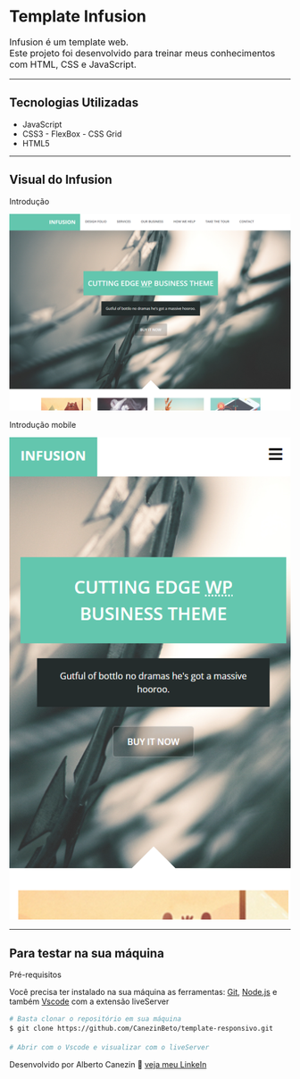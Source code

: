 # Template Infusion

<p style="font-size: 16px;">Infusion é um template web.
<br>
Este projeto foi desenvolvido para treinar meus conhecimentos com HTML, CSS e JavaScript.</p>

<hr>

## Tecnologias Utilizadas

- JavaScript
- CSS3 - FlexBox - CSS Grid
- HTML5

<hr>

## Visual do Infusion

<p>Introdução</p>
<img src="./github/infusion.png"/>

<br>
<p>Introdução mobile</p>
<img src="./github/infusion-mobile.png"/>

<hr>

## Para testar na sua máquina

<p>Pré-requisitos</p>
<p>Você precisa ter instalado na sua máquina as ferramentas: <a href="https://git-scm.com/">Git</a>, <a href="https://nodejs.org/en/">Node.js</a> e também <a href="https://code.visualstudio.com/">Vscode</a> com a extensão liveServer</p>

```bash
# Basta clonar o repositório em sua máquina
$ git clone https://github.com/CanezinBeto/template-responsivo.git

# Abrir com o Vscode e visualizar com o liveServer
```

Desenvolvido por Alberto Canezin :rocket: [veja meu LinkeIn](https://www.linkedin.com/in/albertocanezin-dev/)
